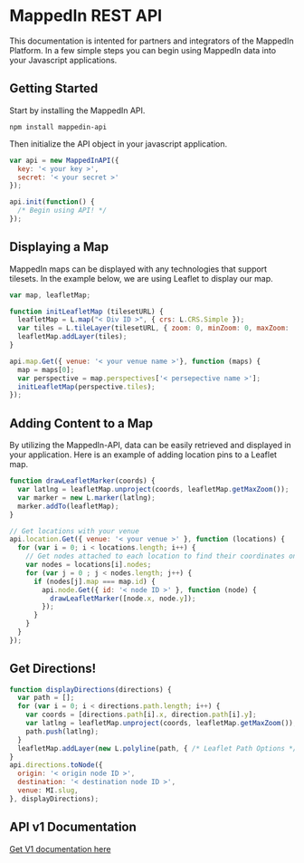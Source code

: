 MappedIn REST API
========

This documentation is intented for partners and integrators of the MappedIn Platform. In a few simple steps you can begin using MappedIn data into your Javascript applications. 

## Getting Started

Start by installing the MappedIn API.

```
npm install mappedin-api
```

Then initialize the API object in your javascript application.

```javascript
var api = new MappedInAPI({ 
  key: '< your key >',
  secret: '< your secret >'
});

api.init(function() {
  /* Begin using API! */
});
```

## Displaying a Map

MappedIn maps can be displayed with any technologies that support tilesets. In the example below, we are using Leaflet to display our map. 

```javascript
var map, leafletMap;

function initLeafletMap (tilesetURL) {
  leafletMap = L.map("< Div ID >", { crs: L.CRS.Simple });
  var tiles = L.tileLayer(tilesetURL, { zoom: 0, minZoom: 0, maxZoom: '< map's max zoom level >' });
  leafletMap.addLayer(tiles);
}

api.map.Get({ venue: '< your venue name >'}, function (maps) {
  map = maps[0];
  var perspective = map.perspectives['< persepective name >'];
  initLeafletMap(perspective.tiles);
});
```

## Adding Content to a Map

By utilizing the MappedIn-API, data can be easily retrieved and displayed in your application. Here is an example of adding location pins to a Leaflet map. 

```javascript
function drawLeafletMarker(coords) {
  var latlng = leafletMap.unproject(coords, leafletMap.getMaxZoom());
  var marker = new L.marker(latlng);  
  marker.addTo(leafletMap);
}

// Get locations with your venue
api.location.Get({ venue: '< your venue >' }, function (locations) {
  for (var i = 0; i < locations.length; i++) {
    // Get nodes attached to each location to find their coordinates on the map
    var nodes = locations[i].nodes;
    for (var j = 0 ; j < nodes.length; j++) {
      if (nodes[j].map === map.id) {
        api.node.Get({ id: '< node ID >' }, function (node) {
          drawLeafletMarker([node.x, node.y]);
        });
      }
    }
  }
});
```

## Get Directions!

```javascript
function displayDirections(directions) {
  var path = [];
  for (var i = 0; i < directions.path.length; i++) {
    var coords = [directions.path[i].x, direction.path[i].y];
    var latlng = leafletMap.unproject(coords, leafletMap.getMaxZoom());
    path.push(latlng);
  }
  leafletMap.addLayer(new L.polyline(path, { /* Leaflet Path Options */ }));
}
api.directions.toNode({ 
  origin: '< origin node ID >', 
  destination: '< destination node ID >',
  venue: MI.slug, 
}, displayDirections);
```

## API v1 Documentation

[Get V1 documentation here](v1.md)















    	   
    	   